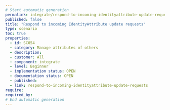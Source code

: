 ```yaml
---
# Start automatic generation
permalink: integrate/respond-to-incoming-identityattribute-update-requests
published: false
title: "Respond to incoming IdentityAttribute update requests"
type: scenario
toc: true
properties:
  - id: SC054
  - category: Manage attributes of others
  - description:
  - customer: All
  - component: integrate
  - level: Beginner
  - implementation status: OPEN
  - documentation status: OPEN
  - published:
  - link: respond-to-incoming-identityattribute-update-requests
require:
required_by:
# End automatic generation
---
```

